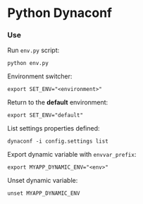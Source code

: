 # Python Dynaconf

### Use

Run `env.py` script:
```shell
python env.py
```

Environment switcher:
```shell
export SET_ENV="<environment>"
```

Return to the **default** environment:
```shell
export SET_ENV="default"
```

List settings properties defined:
```shell
dynaconf -i config.settings list
```

Export dynamic variable with `envvar_prefix`:
```shell
export MYAPP_DYNAMIC_ENV="<env>"
```

Unset dynamic variable:
```shell
unset MYAPP_DYNAMIC_ENV
```
